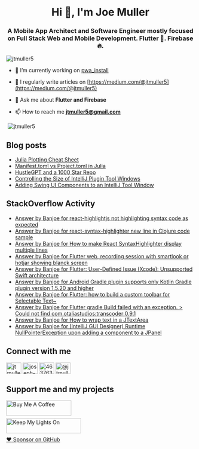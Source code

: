 <h1 align="center">Hi 👋, I'm Joe Muller</h1>
<h3 align="center">A Mobile App Architect and Software Engineer mostly focused on Full Stack Web and Mobile Development. Flutter 💙. Firebase 🔥.</h3>

<p align="left"> <img src="https://komarev.com/ghpvc/?username=jtmuller5&label=Profile%20views&color=0e75b6&style=flat" alt="jtmuller5" /> </p>

- 🔭 I’m currently working on [pwa_install](https://github.com/jtmuller5/pwa_install)

- 📝 I regularly write articles on [https://medium.com/@jtmuller5](https://medium.com/@jtmuller5)

- 💬 Ask me about **Flutter and Firebase**

- 📫 How to reach me **jtmuller5@gmail.com**
<p>&nbsp;<img align="center" src="https://github-readme-stats.vercel.app/api?username=jtmuller5&show_icons=true&locale=en" alt="jtmuller5" /></p>


## Blog posts
<!-- MEDIUM-STORY-LIST:START -->
- [Julia Plotting Cheat Sheet](https://jtmuller5.medium.com/julia-plotting-cheat-sheet-fc67086f8c17?source=rss-832e1120db1f------2)
- [Manifest.toml vs Project.toml in Julia](https://jtmuller5.medium.com/manifest-toml-vs-project-toml-in-julia-21ecbad6f92f?source=rss-832e1120db1f------2)
- [HustleGPT and a 1000 Star Repo](https://jtmuller5.medium.com/hustlegpt-and-a-1000-star-repo-aea7f4b778e3?source=rss-832e1120db1f------2)
- [Controlling the Size of IntelliJ Plugin Tool Windows](https://jtmuller5.medium.com/controlling-the-size-of-intellij-plugin-tool-windows-e9a9083689cd?source=rss-832e1120db1f------2)
- [Adding Swing UI Components to an IntelliJ Tool Window](https://jtmuller5.medium.com/adding-swing-ui-components-to-an-intellij-tool-window-db0462b2d486?source=rss-832e1120db1f------2)
<!-- MEDIUM-STORY-LIST:END -->

## StackOverflow Activity
<!-- STACKOVERFLOW:START -->
- [Answer by Banjoe for react-highlightjs not highlighting syntax code as expected](https://stackoverflow.com/questions/76445529/react-highlightjs-not-highlighting-syntax-code-as-expected/76607047#76607047)
- [Answer by Banjoe for react-syntax-highlighter new line in Clojure code sample](https://stackoverflow.com/questions/48595337/react-syntax-highlighter-new-line-in-clojure-code-sample/76606966#76606966)
- [Answer by Banjoe for How to make React SyntaxHighlighter display multiple lines](https://stackoverflow.com/questions/69528005/how-to-make-react-syntaxhighlighter-display-multiple-lines/76606934#76606934)
- [Answer by Banjoe for Flutter web, recording session with smartlook or hotjar showing blanck screen](https://stackoverflow.com/questions/73637409/flutter-web-recording-session-with-smartlook-or-hotjar-showing-blanck-screen/76294989#76294989)
- [Answer by Banjoe for Flutter: User-Defined Issue &lpar;Xcode&rpar;: Unsupported Swift architecture](https://stackoverflow.com/questions/74531499/flutter-user-defined-issue-xcode-unsupported-swift-architecture/75722636#75722636)
- [Answer by Banjoe for Android Gradle plugin supports only Kotlin Gradle plugin version 1.5.20 and higher](https://stackoverflow.com/questions/74329121/android-gradle-plugin-supports-only-kotlin-gradle-plugin-version-1-5-20-and-high/75633012#75633012)
- [Answer by Banjoe for Flutter: how to build a custom toolbar for Selectable Text~](https://stackoverflow.com/questions/67393633/flutter-how-to-build-a-custom-toolbar-for-selectable-text/75629967#75629967)
- [Answer by Banjoe for Flutter gradle Build failed with an exception. &gt; Could not find com.otaliastudios:transcoder:0.9.1](https://stackoverflow.com/questions/74576677/flutter-gradle-build-failed-with-an-exception-could-not-find-com-otaliastudio/75568184#75568184)
- [Answer by Banjoe for How to wrap text in a JTextArea](https://stackoverflow.com/questions/8858584/how-to-wrap-text-in-a-jtextarea/75504251#75504251)
- [Answer by Banjoe for &lpar;IntelliJ GUI Designer&rpar; Runtime NullPointerException upon adding a component to a JPanel](https://stackoverflow.com/questions/59475813/intellij-gui-designer-runtime-nullpointerexception-upon-adding-a-component-to/75503667#75503667)
<!-- STACKOVERFLOW:END -->

## Connect with me
<p align="left">
<a href="https://twitter.com/banjoe__" target="_blank"><img align="center" src="https://raw.githubusercontent.com/rahuldkjain/github-profile-readme-generator/master/src/images/icons/Social/twitter.svg" alt="jtmuller5" height="30" width="40" /></a>
<a href="https://linkedin.com/in/joseph-muller-iii-59671a10a" target="_blank"><img align="center" src="https://raw.githubusercontent.com/rahuldkjain/github-profile-readme-generator/master/src/images/icons/Social/linked-in-alt.svg" alt="joseph-muller-iii-59671a10a" height="30" width="40" /></a>
<a href="https://stackoverflow.com/users/12806961" target="_blank"><img align="center" src="https://raw.githubusercontent.com/rahuldkjain/github-profile-readme-generator/master/src/images/icons/Social/stack-overflow.svg" alt="4637638" height="30" width="40" /></a>
<a href="https://medium.com/@jtmuller5" target="_blank"><img align="center" src="https://raw.githubusercontent.com/rahuldkjain/github-profile-readme-generator/master/src/images/icons/Social/medium.svg" alt="@jtmuller5" height="30" width="40" /></a>
</p>

## Support me and my projects

<a href="https://buymeacoffee.com/mullr" target="_blank"><img align="left" src="https://cdn.buymeacoffee.com/buttons/default-orange.png" alt="Buy Me A Coffee" height="41" width="174"></a>
<br>
<br>

<a href="https://keepmylightson.xyz/support/joemuller" target="_blank"><img align="left" src="https://cdn.jsdelivr.net/gh/jtmuller5/strike/socials/Keep My Lights On BWY.png" alt="Keep My Lights On" height="40" width="200"></a>
<br>
<br>

[:heart: Sponsor on GitHub](https://github.com/sponsors/jtmuller5) 
